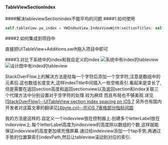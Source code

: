 #### TableViewSectionIndex
####解决tableviewSectionindex不能平均的问题
####1.如何使用

```swift
self.tableView.yw_index = YWIndexView.IndexViewWith(sectionTitles: self.listArray.map{ $0.letter! })!
```

####2.如何集成到项目中

直接把UITableView+Additions.swift拖入项目中即可

####3.对比下系统中的index和我自定义的index
![系统中有index的tableview](http://upload-images.jianshu.io/upload_images/661867-bbbd2c97a5fe146c.png?imageMogr2/auto-orient/strip%7CimageView2/2/w/1240)
![设计图中有index的tableview](http://upload-images.jianshu.io/upload_images/661867-390778aa2fc11a78.png?imageMogr2/auto-orient/strip%7CimageView2/2/w/1240)

StackOverFlow上的解决方法是给每一个字符后添加一个空字符,注意是数组中的元素后.这也数组长度变大,这样indexTitle中间插入一些空格索引.看起来是变长了,但是需要在返回section高度和返回sectionview以及返回section和index关联三个代理方法中分别设置对于空字符的处理.较为麻烦 而且布局也不够美观.详见[[StackOverFlow]--UITableView section index spacing on iOS 7](http://stackoverflow.com/questions/18923729/uitableview-section-index-spacing-on-ios-7)
另外也有国内开发者对这篇文章的翻译见[[4byte.cn]--在iOS 7表格部分指标间距](http://www.4byte.cn/question/481261/uitableview-section-index-spacing-on-ios-7.html)

我的方法是这样的.自定义一个indexview放在控制器上.创建多个letterLabel放在indexview上.每个letterLabel高度为indexview的高度除以数组的个数,这样就能保证indexview的高度更加填充慢屏幕.通过给indexview添加一个tap手势,再通过手势的位置算索引indexPath,然后让tableview滚动到对应的索引.



